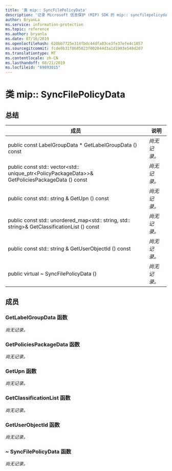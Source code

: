```yaml
---
title: '类 mip:: SyncFilePolicyData'
description: '记录 Microsoft 信息保护 (MIP) SDK 的 mip:: syncfilepolicydata 类。'
author: BryanLa
ms.service: information-protection
ms.topic: reference
ms.author: bryanla
ms.date: 07/16/2019
ms.openlocfilehash: 620bb7725e314fbdc44dfa03ce3fe37efe4c1057
ms.sourcegitcommit: fcde8b31f8685023f002044d3a1d1903e548d207
ms.translationtype: MT
ms.contentlocale: zh-CN
ms.lasthandoff: 08/21/2019
ms.locfileid: "69893015"
---
```

# <a name="class-mipsyncfilepolicydata"></a>类 mip:: SyncFilePolicyData 
  
## <a name="summary"></a>总结
 成员                        | 说明                                
--------------------------------|---------------------------------------------
public const LabelGroupData * GetLabelGroupData () const  | _尚无记录。_
public const std:: vector\<std:: unique_ptr\<PolicyPackageData\>\>& GetPoliciesPackageData () const  | _尚无记录。_
public const std:: string & GetUpn () const  | _尚无记录。_
public const std:: unordered_map\<std:: string, std:: string\>& GetClassificationList () const  | _尚无记录。_
public const std:: string & GetUserObjectId () const  | _尚无记录。_
public virtual ~ SyncFilePolicyData ()  | _尚无记录。_
  
## <a name="members"></a>成员
  
### <a name="getlabelgroupdata-function"></a>GetLabelGroupData 函数
_尚无记录。_

  
### <a name="getpoliciespackagedata-function"></a>GetPoliciesPackageData 函数
_尚无记录。_

  
### <a name="getupn-function"></a>GetUpn 函数
_尚无记录。_

  
### <a name="getclassificationlist-function"></a>GetClassificationList 函数
_尚无记录。_

  
### <a name="getuserobjectid-function"></a>GetUserObjectId 函数
_尚无记录。_

  
### <a name="syncfilepolicydata-function"></a>~ SyncFilePolicyData 函数
_尚无记录。_
